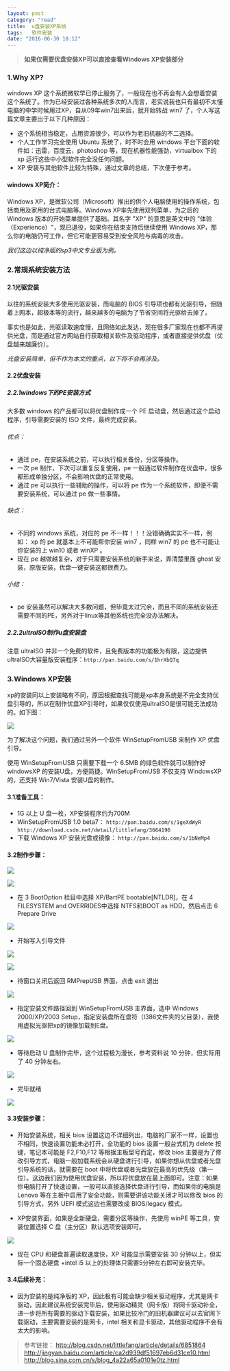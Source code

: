 ```yaml
---
layout: post
category: "read"
title:  u盘安装XP系统
tags:   软件安装
date: "2016-06-30 18:12"
---
```


> **如果仅需要优盘安装XP可以直接查看Windows XP安装部分**



### 1.Why XP?

windows XP 这个系统微软早已停止服务了，一般现在也不再会有人会想着安装这个系统了。作为已经安装过各种系统多次的人而言，老实说我也只有最初不太懂电脑的中学时候用过XP，自从09年win7出来后，就开始转战 win7 了，个人写这篇文章主要出于以下几种原因：
- 这个系统相当稳定，占用资源很少，可以作为老旧机器的不二选择。
- 个人工作学习完全使用 Ubuntu 系统了，时不时会用 windows 平台下面的软件如：迅雷，百度云，photoshop 等，现在机器性能强劲，virtualbox 下的 xp 运行这些中小型软件完全没任何问题。
- XP 安装与其他软件比较为特殊，通过文章的总结，下次便于参考。

<!-- more -->

#### windows XP简介：
Windows XP，是微软公司（Microsoft）推出的供个人电脑使用的操作系统，包括商用及家用的台式电脑等。Windows XP率先使用双列菜单，为之后的Windows 版本的开始菜单提供了基础。其名字 "XP" 的意思是英文中的 "体验（Experience）"，现已退役，如果你在结束支持后继续使用 Windows XP，那么你的电脑仍可工作，但它可能更容易受到安全风险与病毒的攻击。

*我们这边以纯净版的sp3中文专业版为例。*

### 2.常规系统安装方法

#### 2.1光驱安装

以往的系统安装大多使用光驱安装，而电脑的 BIOS 引导项也都有光驱引导，但随着上网本，超极本等的流行，越来越多的电脑为了节省空间将光驱给去掉了。

事实也是如此，光驱读取速度慢，且网络如此发达，现在很多厂家现在也都不再提供光盘，而是通过官方网站自行获取相关软件及驱动程序，或者直接提供优盘（优盘越来越廉价）。

*光盘安装简单，但不作为本文的重点，以下将不会再涉及。*

#### 2.2优盘安装

##### 2.2.1windows下的PE安装方式

大多数 windows 的产品都可以将优盘制作成一个 PE 启动盘，然后通过这个启动程序，引导需要安装的 ISO 文件，最终完成安装。

###### 优点：

- 通过 pe，在安装系统之前，可以执行相关备份，分区等操作。
- 一次 pe 制作，下次可以重复反复使用，pe 一般通过软件制作在优盘中，很多都形成单独分区，不会影响优盘的正常使用。
- 通过 pe 可以执行一些辅助的操作，可以将 pe 作为一个系统软件，即便不需要安装系统，可以通过 pe 做一些事情。

###### 缺点：

- 不同的 windows 系统，对应的 pe 不一样！！！没错确确实实不一样，例如： xp 的 pe 就基本上不可能帮你安装 win7 ，同样 win7 的 pe 也不可能让你安装的上 win10 或者 winXP 。
- 现在 pe 越做越复杂，对于只需要安装系统的新手来说，弄清楚里面 ghost 安装，原版安装，优盘一键安装这都很费力。

###### 小结：

- pe 安装虽然可以解决大多数问题，但毕竟太过冗余，而且不同的系统安装还需要不同的PE，另外对于linux等其他系统也完全没办法解决。


##### 2.2.2ultraISO制作u盘安装盘

注意 ultraISO 并非一个免费的软件，且免费版本的功能极为有限，这边提供ultraISO大容量版安装程序：`http://pan.baidu.com/s/1hrXbQ7q`

### 3.Windows XP安装

xp的安装同以上安装略有不同，原因根据查找可能是xp本身系统是不完全支持优盘引导的，所以在制作优盘XP引导时，如果仅仅使用ultraISO是很可能无法成功的。如下图：

![](/img/2016-06-30-windowsXP纯净版安装/1.jpg)


为了解决这个问题，我们通过另外一个软件 WinSetupFromUSB 来制作 XP 优盘引导。

使用 WinSetupFromUSB 只需要下载一个 6.5MB 的绿色软件就可以制作好 windowsXP 的安装U盘，方便简捷。WinSetupFromUSB 不仅支持 WindowsXP 的，还支持 Win7/Vista 安装U盘的制作。

#### 3.1准备工具：

- 1G 以上 U 盘一枚，XP安装程序约为700M
- WinSetupFromUSB 1.0 beta7：
`http://pan.baidu.com/s/1geXdWyR`
`http://download.csdn.net/detail/littlefang/3664196`
- 下载 Windows XP 安装光盘或镜像：
`http://pan.baidu.com/s/1bNeMp4`


#### 3.2制作步骤：

![](/img/2016-06-30-windowsXP纯净版安装/2.jpg)



![](/img/2016-06-30-windowsXP纯净版安装/3.jpg)


- 在 3 BootOption 栏目中选择 XP/BartPE bootable[NTLDR]，在 4 FILESYSTEM and OVERRIDES中选择 NTFS和BOOT as HDD，然后点击 6 Prepare Drive

![](/img/2016-06-30-windowsXP纯净版安装/4.jpg)


- 开始写入引导文件

![](/img/2016-06-30-windowsXP纯净版安装/5.jpg)


![](/img/2016-06-30-windowsXP纯净版安装/6.jpg)


- 待窗口关闭后返回 RMPrepUSB 界面，点击 exit 退出

![](/img/2016-06-30-windowsXP纯净版安装/7.jpg)


- 指定安装文件路径回到 WinSetupFromUSB 主界面，选中 Windows 2000/XP/2003 Setup，指定安装盘所在盘符（I386文件夹的父目录），我使用虚拟光驱把xp的镜像加载到E盘。

![](/img/2016-06-30-windowsXP纯净版安装/8.jpg)


- 等待启动 U 盘制作完毕，这个过程极为漫长，参考资料说 10 分钟，但实际用了 40 分钟左右。

![](/img/2016-06-30-windowsXP纯净版安装/9.jpg)


- 完毕就绪

![](/img/2016-06-30-windowsXP纯净版安装/10.jpg)


#### 3.3安装步骤：

- 开始安装系统，相关 bios 设置这边不详细列出，电脑的厂家不一样，设置也不相同，快速设置功能未必打开，全功能的 bios 设置一般台式机为 delete 按键，笔记本可能是 F2,F10,F12 等根据主板型号而定，修改 bios 主要是为了修改引导方式，电脑一般加载系统会从硬盘进行引导，如果你想从优盘或者光盘引导系统的话，就需要在 boot 中将优盘或者光盘放在最高的优先级（第一位）。这边我们因为使用优盘安装，所以将优盘放在最上面即可。注意：如果你电脑打开了快速设置，一般可以直接选择优盘进行引导，而如果你的电脑是 Lenovo 等在主板中启用了安全功能，则需要讲该功能关闭才可以修改 bios 的引导方式，另外 UEFI 模式这边也需要改成 BIOS/legacy 模式。

- XP安装界面，如果是全新硬盘，需要分区等操作，先使用 winPE 等工具，安装位置选择 C 盘（主分区）默认选项安装即可。

![](/img/2016-06-30-windowsXP纯净版安装/11.jpg)


- 现在 CPU 和硬盘普遍读取速度快，XP 可能显示需要安装 30 分钟以上，但实际一个固态硬盘 +intel i5 以上的处理体只需要5分钟左右即可安装完毕。

#### 3.4后续补充：
- 因为安装的是纯净版的 XP，因此极有可能会缺少相关驱动程序，尤其是网卡驱动，因此建议系统安装完毕后，使用驱动精灵（网卡版）将网卡驱动补全，进一步将所有需要的驱动下载安装，如果比较冷门的旧机器建议可以去官网下载驱动，主要需要安装的是网卡，intel 相关和显卡驱动，其他驱动程序不会有太大的影响。


> 参考链接：
> http://blog.csdn.net/littlefang/article/details/6851864
> http://jingyan.baidu.com/article/ca2d939df51697eb6d31ce10.html
> http://blog.sina.com.cn/s/blog_4a22a65a0101e0tz.html
